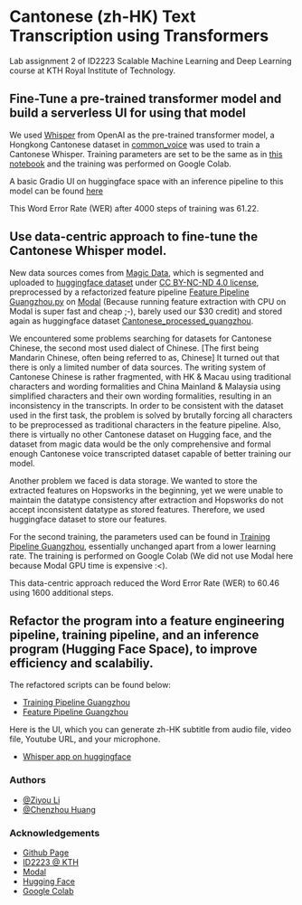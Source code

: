 # Cantonese (zh-HK) Text Transcription using Transformers

Lab assignment 2 of ID2223 Scalable Machine Learning and Deep Learning course at KTH Royal Institute of Technology.

## Fine-Tune a pre-trained transformer model and build a serverless UI for using that model
We used [Whisper](https://openai.com/blog/whisper/) from OpenAI as the pre-trained transformer model, a Hongkong Cantonese dataset in [common_voice](https://huggingface.co/datasets/mozilla-foundation/common_voice_11_0/viewer/sv-SE/train) was used to train a Cantonese Whisper. Training parameters are set to be the same as in [this notebook](https://colab.research.google.com/github/sanchit-gandhi/notebooks/blob/main/fine_tune_whisper.ipynb) and the training was performed on Google Colab.

A basic Gradio UI on huggingface space with an inference pipeline to this model can be found [here](https://huggingface.co/spaces/tilos/id2223_lab2)

This Word Error Rate (WER) after 4000 steps of training was 61.22.

## Use data-centric approach to fine-tune the Cantonese Whisper model. 
New data sources comes from [Magic Data](https://magichub.com/datasets/guangzhou-cantonese-scripted-speech-corpus-daily-use-sentence/), which is segmented and uploaded to [huggingface dataset](https://huggingface.co/datasets/tilos/cantonese_daily) under [CC BY-NC-ND 4.0 license](https://creativecommons.org/licenses/by-nc-nd/4.0/), preprocessed by a refactorized feature pipeline [Feature Pipeline Guangzhou.py](https://github.com/Tilosmsh/IL2223_lab2/blob/main/whisper-feature-pipeline_guangzhou.py) on [Modal](modal.com) (Because running feature extraction with CPU on Modal is super fast and cheap ;-), barely used our $30 credit) and
stored again as huggingface dataset [Cantonese_processed_guangzhou](https://huggingface.co/datasets/tilos/cantonese_processed_guangzhou).

We encountered some problems searching for datasets for Cantonese Chinese, the second most used dialect of Chinese. [The first being Mandarin Chinese, often being referred to as, Chinese] It turned out that there is only a limited number of data sources. The writing system of Cantonese Chinese is rather fragmented, with HK & Macau using traditional characters and wording formalities and China Mainland & Malaysia using simplified characters and their own wording formalities, resulting in an inconsistency in the transcripts. In order to be consistent with the dataset used in the first task, the problem is solved by brutally forcing all characters to be preprocessed as traditional characters in the feature pipeline. Also, there is virtually no other Cantonese dataset on Hugging face, and the dataset from magic data would be the only comprehensive and formal enough Cantonese voice transcripted dataset capable of better training our model. 

Another problem we faced is data storage. We wanted to store the extracted features on Hopsworks in the beginning, yet we were unable to maintain the datatype consistency after extraction and Hopsworks do not accept inconsistent datatype as stored features. Therefore, we used huggingface dataset to store our features. 

For the second training, the parameters used can be found in [Training Pipeline Guangzhou](https://github.com/Tilosmsh/IL2223_lab2/blob/main/Training_pipeline_guangzhou.ipynb), essentially unchanged apart from a lower learning rate. The training is performed on Google Colab (We did not use Modal here because Modal GPU time is expensive :<).

This data-centric approach reduced the Word Error Rate (WER) to 60.46 using 1600 additional steps.

## Refactor the program into a feature engineering pipeline, training pipeline, and an inference program (Hugging Face Space), to improve efficiency and scalabiliy.

The refactored scripts can be found below:
- [Training Pipeline Guangzhou](https://github.com/Tilosmsh/IL2223_lab2/blob/main/Training_pipeline_guangzhou.ipynb)
- [Feature Pipeline Guangzhou](https://github.com/Tilosmsh/IL2223_lab2/blob/main/whisper-feature-pipeline_guangzhou.py)

Here is the UI, which you can generate zh-HK subtitle from audio file, video file, Youtube URL, and your microphone.
- [Whisper app on huggingface](https://huggingface.co/spaces/Chenzhou/Whisper-zh-HK)

### Authors

- [@Ziyou Li](https://www.github.com/Tilosmsh)
- [@Chenzhou Huang](https://github.com/Chenzhou98)


### Acknowledgements

 - [Github Page](https://github.com/Tilosmsh/IL2223_lab2)
 - [ID2223 @ KTH](https://id2223kth.github.io/)    
 - [Modal](modal.com)
 - [Hugging Face](huggingface.co)
 - [Google Colab](colab.research.google.com)
 

